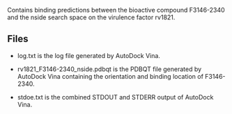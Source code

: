 Contains binding predictions between the bioactive compound F3146-2340 and the nside search space on the virulence factor rv1821.

## Files

- log.txt is the log file generated by AutoDock Vina.

- rv1821_F3146-2340_nside.pdbqt is the PDBQT file generated by AutoDock Vina containing the orientation and binding location of F3146-2340.

- stdoe.txt is the combined STDOUT and STDERR output of AutoDock Vina.

